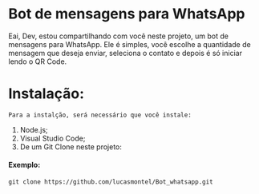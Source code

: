 # Bot de mensagens para WhatsApp
Eai, Dev, estou compartilhando com você neste projeto, um bot de mensagens para WhatsApp. Ele é simples, você escolhe a quantidade de mensagem que deseja enviar, seleciona o contato e depois é só iniciar lendo o QR Code.

# Instalação:
```Para a instalção, será necessário que você instale:```
1. Node.js;
2. Visual Studio Code;
3. De um Git Clone neste projeto:
#### Exemplo: 

```git clone https://github.com/lucasmontel/Bot_whatsapp.git```
